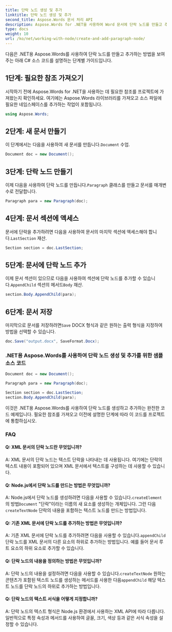 ```yaml
---
title: 단락 노드 생성 및 추가
linktitle: 단락 노드 생성 및 추가
second_title: Aspose.Words 문서 처리 API
description: Aspose.Words for .NET을 사용하여 Word 문서에 단락 노드를 만들고 추가하세요.
type: docs
weight: 10
url: /ko/net/working-with-node/create-and-add-paragraph-node/
---
```


다음은 .NET용 Aspose.Words를 사용하여 단락 노드를 만들고 추가하는 방법을 보여주는 아래 C# 소스 코드를 설명하는 단계별 가이드입니다.

## 1단계: 필요한 참조 가져오기
시작하기 전에 Aspose.Words for .NET을 사용하는 데 필요한 참조를 프로젝트에 가져왔는지 확인하세요. 여기에는 Aspose.Words 라이브러리를 가져오고 소스 파일에 필요한 네임스페이스를 추가하는 작업이 포함됩니다.

```csharp
using Aspose.Words;
```

## 2단계: 새 문서 만들기
 이 단계에서는 다음을 사용하여 새 문서를 만듭니다.`Document` 수업.

```csharp
Document doc = new Document();
```

## 3단계: 단락 노드 만들기
 이제 다음을 사용하여 단락 노드를 만듭니다.`Paragraph` 클래스를 만들고 문서를 매개변수로 전달합니다.

```csharp
Paragraph para = new Paragraph(doc);
```

## 4단계: 문서 섹션에 액세스
 문서에 단락을 추가하려면 다음을 사용하여 문서의 마지막 섹션에 액세스해야 합니다.`LastSection` 재산.

```csharp
Section section = doc.LastSection;
```

## 5단계: 문서에 단락 노드 추가
 이제 문서 섹션이 있으므로 다음을 사용하여 섹션에 단락 노드를 추가할 수 있습니다.`AppendChild` 섹션의 메서드`Body` 재산.

```csharp
section.Body.AppendChild(para);
```

## 6단계: 문서 저장
 마지막으로 문서를 저장하려면`Save` DOCX 형식과 같은 원하는 출력 형식을 지정하여 방법을 선택할 수 있습니다.

```csharp
doc.Save("output.docx", SaveFormat.Docx);
```

### .NET용 Aspose.Words를 사용하여 단락 노드 생성 및 추가를 위한 샘플 소스 코드

```csharp
Document doc = new Document();

Paragraph para = new Paragraph(doc);

Section section = doc.LastSection;
section.Body.AppendChild(para);

```

이것은 .NET용 Aspose.Words를 사용하여 단락 노드를 생성하고 추가하는 완전한 코드 예제입니다. 필요한 참조를 가져오고 이전에 설명한 단계에 따라 이 코드를 프로젝트에 통합하십시오.

### FAQ

#### Q: XML 문서의 단락 노드란 무엇입니까?

A: XML 문서의 단락 노드는 텍스트 단락을 나타내는 데 사용됩니다. 여기에는 단락의 텍스트 내용이 포함되어 있으며 XML 문서에서 텍스트를 구성하는 데 사용할 수 있습니다.

#### Q: Node.js에서 단락 노드를 만드는 방법은 무엇입니까?

 A: Node.js에서 단락 노드를 생성하려면 다음을 사용할 수 있습니다.`createElement` 의 방법`Document` "단락"이라는 이름의 새 요소를 생성하는 개체입니다. 그런 다음`createTextNode` 단락의 내용을 포함하는 텍스트 노드를 만드는 방법입니다.

#### Q: 기존 XML 문서에 단락 노드를 추가하는 방법은 무엇입니까?

 A: 기존 XML 문서에 단락 노드를 추가하려면 다음을 사용할 수 있습니다.`appendChild`단락 노드를 XML 문서의 다른 요소의 하위로 추가하는 방법입니다. 예를 들어 문서 루트 요소의 하위 요소로 추가할 수 있습니다.

#### Q: 단락 노드의 내용을 정의하는 방법은 무엇입니까?

 A: 단락 노드의 내용을 설정하려면 다음을 사용할 수 있습니다.`createTextNode` 원하는 콘텐츠가 포함된 텍스트 노드를 생성하는 메서드를 사용한 다음`appendChild` 해당 텍스트 노드를 단락 노드의 하위로 추가하는 방법입니다.

#### Q: 단락 노드의 텍스트 서식을 어떻게 지정합니까?

A: 단락 노드의 텍스트 형식은 Node.js 환경에서 사용하는 XML API에 따라 다릅니다. 일반적으로 특정 속성과 메서드를 사용하여 글꼴, 크기, 색상 등과 같은 서식 속성을 설정할 수 있습니다.